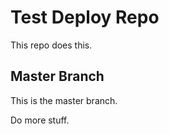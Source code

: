 # Test Deploy Repo
This repo does this.

## Master Branch
This is the master branch.

Do more stuff.
